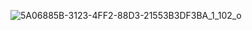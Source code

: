 ![5A06885B-3123-4FF2-88D3-21553B3DF3BA_1_102_o](https://github.com/user-attachments/assets/b6028e50-eb0f-436d-a460-a7ac87448a1e)

